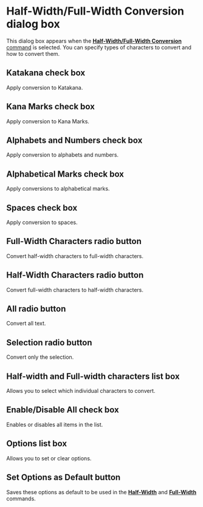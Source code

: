 # Half-Width/Full-Width Conversion dialog box

This dialog box appears when the [**Half-Width/Full-Width Conversion** command](../../cmd/edit/convert) is selected. You can specify
types of characters to convert and how to convert them.

## Katakana check box

Apply conversion to Katakana.

## Kana Marks check box

Apply conversion to Kana Marks.

## Alphabets and Numbers check box

Apply conversion to alphabets and numbers.

## Alphabetical Marks check box

Apply conversions to alphabetical marks.

## Spaces check box

Apply conversion to spaces.

## Full-Width Characters radio button

Convert half-width characters to full-width characters.

## Half-Width Characters radio button

Convert full-width characters to half-width characters.

## All radio button

Convert all text.

## Selection radio button

Convert only the selection.

## Half-width and Full-width characters list box

Allows you to select which individual characters to convert.

## Enable/Disable All check box

Enables or disables all items in the list.

## Options list box

Allows you to set or clear options.

## Set Options as Default button

Saves these options as default to be used in the **[Half-Width](../../cmd/convert/zen_to_han)** and **[Full-Width](../../cmd/convert/han_to_zen)** commands.


